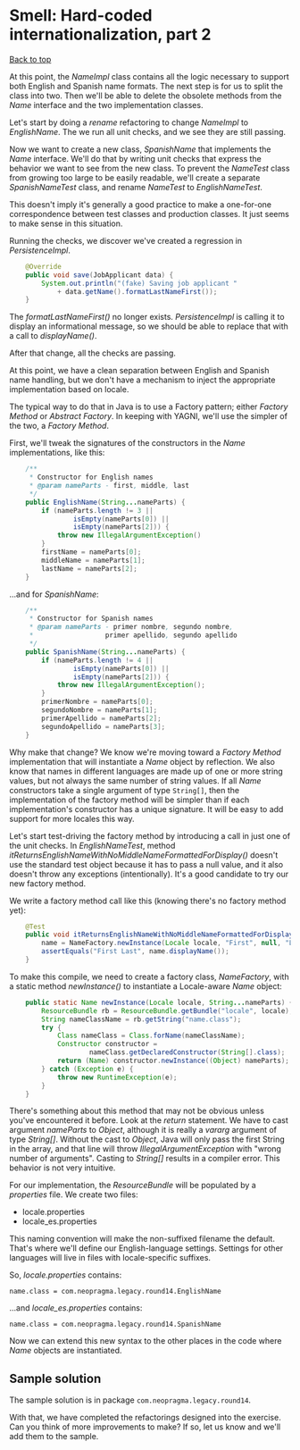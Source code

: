 # Smell: Hard-coded internationalization, part 2

[Back to top](notes.md) 

At this point, the _NameImpl_ class contains all the logic necessary to support both English and Spanish name formats. The next step is for us to split the class into two. Then we'll be able to delete the obsolete methods from the _Name_ interface and the two implementation classes.

Let's start by doing a _rename_ refactoring to change _NameImpl_ to _EnglishName_. The we run all unit checks, and we see they are still passing. 

Now we want to create a new class, _SpanishName_ that implements the _Name_ interface. We'll do that by writing unit checks that express the behavior we want to see from the new class. To prevent the _NameTest_ class from growing too large to be easily readable, we'll create a separate _SpanishNameTest_ class, and rename _NameTest_ to _EnglishNameTest_. 

This doesn't imply it's generally a good practice to make a one-for-one correspondence between test classes and production classes. It just seems to make sense in this situation.

Running the checks, we discover we've created a regression in _PersistenceImpl_.


```java
    @Override
    public void save(JobApplicant data) {
        System.out.println("(fake) Saving job applicant " 
            + data.getName().formatLastNameFirst());
    }
```

The _formatLastNameFirst()_ no longer exists. _PersistenceImpl_ is calling it to display an informational message, so we should be able to replace that with a call to _displayName()_. 

After that change, all the checks are passing. 

At this point, we have a clean separation between English and Spanish name handling, but we don't have a mechanism to inject the appropriate implementation based on locale. 

The typical way to do that in Java is to use a Factory pattern; either _Factory Method_ or _Abstract Factory_. In keeping with YAGNI, we'll use the simpler of the two, a _Factory Method_.

First, we'll tweak the signatures of the constructors in the _Name_ implementations, like this:

```java
    /**
     * Constructor for English names
     * @param nameParts - first, middle, last
     */
    public EnglishName(String...nameParts) {
        if (nameParts.length != 3 ||
                isEmpty(nameParts[0]) ||
                isEmpty(nameParts[2])) {
            throw new IllegalArgumentException()
        }
        firstName = nameParts[0];
        middleName = nameParts[1];
        lastName = nameParts[2];
	}
```

...and for _SpanishName_:

```java
    /**
     * Constructor for Spanish names
     * @param nameParts - primer nombre, segundo nombre,
     *                  primer apellido, segundo apellido
     */
    public SpanishName(String...nameParts) {
        if (nameParts.length != 4 ||
                isEmpty(nameParts[0]) ||
                isEmpty(nameParts[2])) {
            throw new IllegalArgumentException();
        }
        primerNombre = nameParts[0];
        segundoNombre = nameParts[1];
        primerApellido = nameParts[2];
        segundoApellido = nameParts[3];
    }
```

Why make that change? We know we're moving toward a _Factory Method_ implementation that will instantiate a _Name_ object by reflection. We also know that names in different languages are made up of one or more string values, but not always the same number of string values. If all _Name_ constructors take a single argument of type ```String[]```, then the implementation of the factory method will be simpler than if each implementation's constructor has a unique signature. It will be easy to add support for more locales this way. 

Let's start test-driving the factory method by introducing a call in just one of the unit checks. In _EnglishNameTest_, method _itReturnsEnglishNameWithNoMiddleNameFormattedForDisplay()_ doesn't use the standard test object because it has to pass a null value, and it also doesn't throw any exceptions (intentionally). It's a good candidate to try our new factory method. 

We write a factory method call like this (knowing there's no factory method yet):

```java
    @Test
    public void itReturnsEnglishNameWithNoMiddleNameFormattedForDisplay() {
        name = NameFactory.newInstance(Locale locale, "First", null, "Last");
        assertEquals("First Last", name.displayName());
    }
```

To make this compile, we need to create a factory class, _NameFactory_, with a static method _newInstance()_ to instantiate a Locale-aware _Name_ object: 

```java
    public static Name newInstance(Locale locale, String...nameParts) {
        ResourceBundle rb = ResourceBundle.getBundle("locale", locale);
        String nameClassName = rb.getString("name.class");
        try {
            Class nameClass = Class.forName(nameClassName);
            Constructor constructor =
                    nameClass.getDeclaredConstructor(String[].class);
            return (Name) constructor.newInstance((Object) nameParts);
        } catch (Exception e) {
            throw new RuntimeException(e);
        }
    }
```

There's something about this method that may not be obvious unless you've encountered it before. Look at the _return_ statement. We have to cast argument _nameParts_ to _Object_, although it is really a _vararg_ argument of type _String[]_. Without the cast to _Object_, Java will only pass the first String in the array, and that line will throw _IllegalArgumentException_ with "wrong number of arguments". Casting to _String[]_ results in a compiler error. This behavior is not very intuitive.

For our implementation, the _ResourceBundle_ will be populated by a _properties_ file. We create two files: 

- locale.properties
- locale_es.properties 

This naming convention will make the non-suffixed filename the default. That's where we'll define our English-language settings. Settings for other languages will live in files with locale-specific suffixes. 

So, _locale.properties_ contains: 

```
name.class = com.neopragma.legacy.round14.EnglishName
```

...and _locale_es.properties_ contains: 

```
name.class = com.neopragma.legacy.round14.SpanishName
```

Now we can extend this new syntax to the other places in the code where _Name_ objects are instantiated. 


## Sample solution

The sample solution is in package ```com.neopragma.legacy.round14```.

With that, we have completed the refactorings designed into the exercise. Can you think of more improvements to make? If so, let us know and we'll add them to the sample. 
